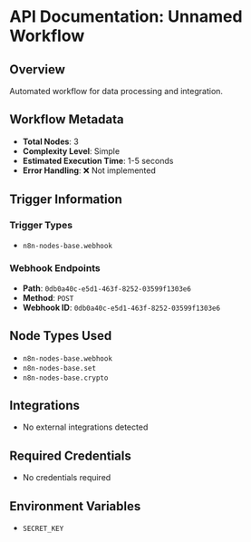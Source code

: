 # API Documentation: Unnamed Workflow

## Overview
Automated workflow for data processing and integration.

## Workflow Metadata
- **Total Nodes**: 3
- **Complexity Level**: Simple
- **Estimated Execution Time**: 1-5 seconds
- **Error Handling**: ❌ Not implemented

## Trigger Information
### Trigger Types
- `n8n-nodes-base.webhook`

### Webhook Endpoints
- **Path**: `0db0a40c-e5d1-463f-8252-03599f1303e6`
- **Method**: `POST`
- **Webhook ID**: `0db0a40c-e5d1-463f-8252-03599f1303e6`


## Node Types Used
- `n8n-nodes-base.webhook`
- `n8n-nodes-base.set`
- `n8n-nodes-base.crypto`

## Integrations
- No external integrations detected

## Required Credentials
- No credentials required

## Environment Variables
- `SECRET_KEY`
